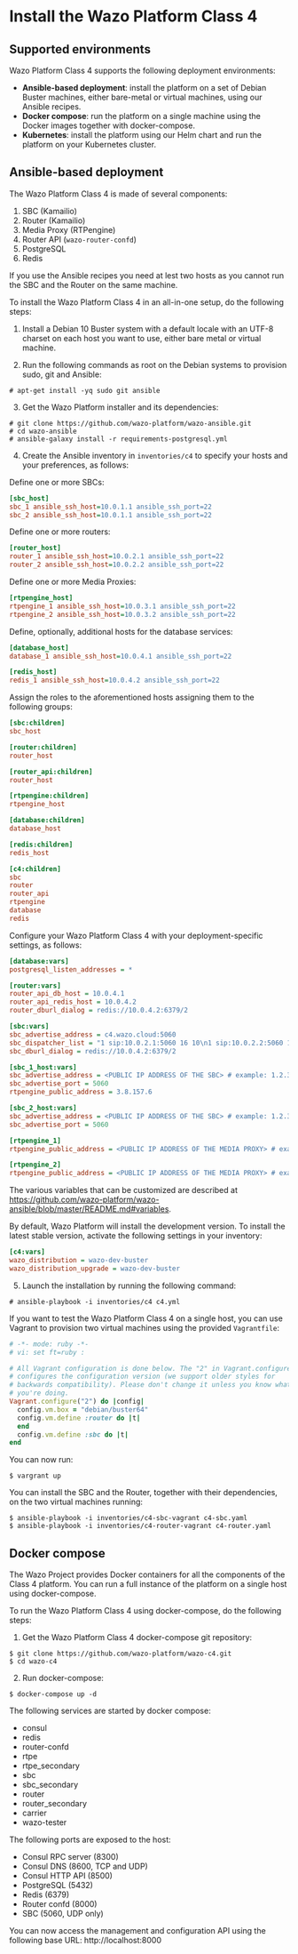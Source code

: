 # Install the Wazo Platform Class 4

## Supported environments

Wazo Platform Class 4 supports the following deployment environments:

- **Ansible-based deployment**: install the platform on a set of Debian Buster machines, either bare-metal or virtual machines, using our Ansible recipes.
- **Docker compose**: run the platform on a single machine using the Docker images together with docker-compose.
- **Kubernetes**: install the platform using our Helm chart and run the platform on your Kubernetes cluster.

## Ansible-based deployment

The Wazo Platform Class 4 is made of several components:

1. SBC (Kamailio)
2. Router (Kamailio)
3. Media Proxy (RTPengine)
4. Router API (`wazo-router-confd`)
5. PostgreSQL
6. Redis

If you use the Ansible recipes you need at lest two hosts as you cannot run the SBC and the Router on the same machine.

To install the Wazo Platform Class 4 in an all-in-one setup, do the following steps:

1. Install a Debian 10 Buster system with a default locale with an UTF-8 charset on each host you want to use, either bare metal or virtual machine.

2. Run the following commands as root on the Debian systems to provision sudo, git and Ansible:

```ShellSession
# apt-get install -yq sudo git ansible
```

3. Get the Wazo Platform installer and its dependencies:

```ShellSession
# git clone https://github.com/wazo-platform/wazo-ansible.git
# cd wazo-ansible
# ansible-galaxy install -r requirements-postgresql.yml
```

4. Create the Ansible inventory in `inventories/c4` to specify your hosts and your preferences, as follows:

Define one or more SBCs:

```Ini
[sbc_host]
sbc_1 ansible_ssh_host=10.0.1.1 ansible_ssh_port=22
sbc_2 ansible_ssh_host=10.0.1.1 ansible_ssh_port=22
```

Define one or more routers:

```Ini
[router_host]
router_1 ansible_ssh_host=10.0.2.1 ansible_ssh_port=22
router_2 ansible_ssh_host=10.0.2.2 ansible_ssh_port=22
```

Define one or more Media Proxies:

```Ini
[rtpengine_host]
rtpengine_1 ansible_ssh_host=10.0.3.1 ansible_ssh_port=22
rtpengine_2 ansible_ssh_host=10.0.3.2 ansible_ssh_port=22
```

Define, optionally, additional hosts for the database services:

```Ini
[database_host]
database_1 ansible_ssh_host=10.0.4.1 ansible_ssh_port=22

[redis_host]
redis_1 ansible_ssh_host=10.0.4.2 ansible_ssh_port=22
```

Assign the roles to the aforementioned hosts assigning them to the following groups:

```Ini
[sbc:children]
sbc_host

[router:children]
router_host

[router_api:children]
router_host

[rtpengine:children]
rtpengine_host

[database:children]
database_host

[redis:children]
redis_host

[c4:children]
sbc
router
router_api
rtpengine
database
redis
```

Configure your Wazo Platform Class 4 with your deployment-specific settings, as follows:

```Ini
[database:vars]
postgresql_listen_addresses = *

[router:vars]
router_api_db_host = 10.0.4.1
router_api_redis_host = 10.0.4.2
router_dburl_dialog = redis://10.0.4.2:6379/2

[sbc:vars]
sbc_advertise_address = c4.wazo.cloud:5060
sbc_dispatcher_list = "1 sip:10.0.2.1:5060 16 10\n1 sip:10.0.2.2:5060 16 10"
sbc_dburl_dialog = redis://10.0.4.2:6379/2

[sbc_1_host:vars]
sbc_advertise_address = <PUBLIC IP ADDRESS OF THE SBC> # example: 1.2.3.4
sbc_advertise_port = 5060
rtpengine_public_address = 3.8.157.6

[sbc_2_host:vars]
sbc_advertise_address = <PUBLIC IP ADDRESS OF THE SBC> # example: 1.2.3.4
sbc_advertise_port = 5060

[rtpengine_1]
rtpengine_public_address = <PUBLIC IP ADDRESS OF THE MEDIA PROXY> # example: 1.2.3.4

[rtpengine_2]
rtpengine_public_address = <PUBLIC IP ADDRESS OF THE MEDIA PROXY> # example: 1.2.3.4
```

The various variables that can be customized are described at <https://github.com/wazo-platform/wazo-ansible/blob/master/README.md#variables>.

By default, Wazo Platform will install the development version. To install
the latest stable version, activate the following settings in your inventory:

```Ini
[c4:vars]
wazo_distribution = wazo-dev-buster
wazo_distribution_upgrade = wazo-dev-buster
```

5. Launch the installation by running the following command:

```ShellSession
# ansible-playbook -i inventories/c4 c4.yml
```

If you want to test the Wazo Platform Class 4 on a single host, you can use Vagrant to provision two virtual machines using the provided `Vagrantfile`: 

```Ruby
# -*- mode: ruby -*-
# vi: set ft=ruby :

# All Vagrant configuration is done below. The "2" in Vagrant.configure
# configures the configuration version (we support older styles for
# backwards compatibility). Please don't change it unless you know what
# you're doing.
Vagrant.configure("2") do |config|
  config.vm.box = "debian/buster64"
  config.vm.define :router do |t|
  end
  config.vm.define :sbc do |t|
end
```

You can now run:

```ShellSession
$ vargrant up
```

You can install the SBC and the Router, together with their dependencies, on the two virtual machines running:

```ShellSession
$ ansible-playbook -i inventories/c4-sbc-vagrant c4-sbc.yaml
$ ansible-playbook -i inventories/c4-router-vagrant c4-router.yaml
```

## Docker compose

The Wazo Project provides Docker containers for all the components of the Class 4 platform.
You can run a full instance of the platform on a single host using docker-compose.

To run the Wazo Platform Class 4 using docker-compose, do the following steps:

1. Get the Wazo Platform Class 4 docker-compose git repository:

```ShellSession
$ git clone https://github.com/wazo-platform/wazo-c4.git
$ cd wazo-c4
```

2. Run docker-compose:

```ShellSession
$ docker-compose up -d
```

The following services are started by docker compose:

- consul
- redis
- router-confd
- rtpe
- rtpe_secondary
- sbc
- sbc_secondary
- router
- router_secondary
- carrier
- wazo-tester

The following ports are exposed to the host:

- Consul RPC server (8300)
- Consul DNS (8600, TCP and UDP)
- Consul HTTP API (8500)
- PostgreSQL (5432)
- Redis (6379)
- Router confd (8000)
- SBC (5060, UDP only)

You can now access the management and configuration API using the following base URL:
http://localhost:8000